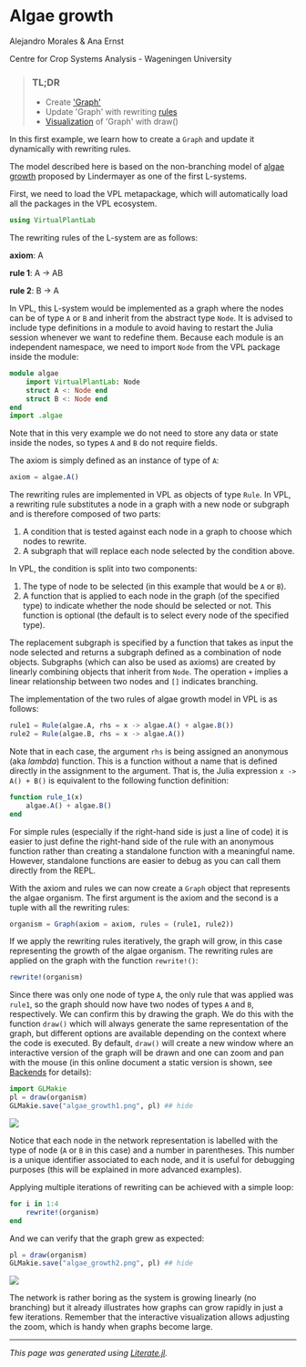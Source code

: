 

# Algae growth

Alejandro Morales & Ana Ernst

Centre for Crop Systems Analysis - Wageningen University

> ### TL;DR
> - Create ['Graph'](https://virtualplantlab.com/dev/manual/Graphs/#Graph)
> - Update 'Graph' with rewriting [rules](https://virtualplantlab.com/dev/manual/Graphs/#Rules)
> - [Visualization](https://virtualplantlab.com/dev/manual/Visualization/) of 'Graph' with draw()
>

In this first example, we learn how to create a `Graph` and update it
dynamically with rewriting rules.

The model described here is based on the non-branching model of [algae
growth](https://en.wikipedia.org/wiki/L-system#Example_1:_Algae) proposed by
Lindermayer as one of the first L-systems.

First, we need to load the VPL metapackage, which will automatically load all
the packages in the VPL ecosystem.

```julia
using VirtualPlantLab
```

The rewriting rules of the L-system are as follows:

**axiom**:   A

**rule 1**:  A $\rightarrow$ AB

**rule 2**:  B $\rightarrow$ A

In VPL, this L-system would be implemented as a graph where the nodes can be of
type `A` or `B` and inherit from the abstract type `Node`. It is advised to
include type definitions in a module to avoid having to restart the Julia
session whenever we want to redefine them. Because each module is an independent
namespace, we need to import `Node` from the VPL package inside the module:

```julia
module algae
    import VirtualPlantLab: Node
    struct A <: Node end
    struct B <: Node end
end
import .algae
```

Note that in this very example we do not need to store any data or state inside
the nodes, so types `A` and `B` do not require fields.

The axiom is simply defined as an instance of type of `A`:

```julia
axiom = algae.A()
```

The rewriting rules are implemented in VPL as objects of type `Rule`. In VPL, a
rewriting rule substitutes a node in a graph with a new node or subgraph and is
therefore composed of two parts:

1. A condition that is tested against each node in a graph to choose which nodes
   to rewrite.
2. A subgraph that will replace each node selected by the condition above.

In VPL, the condition is split into two components:

1. The type of node to be selected (in this example that would be `A` or `B`).
2. A function that is applied to each node in the graph (of the specified type)
   to indicate whether the node should be selected or not. This function is
   optional (the default is to select every node of the specified type).

The replacement subgraph is specified by a function that takes as input the node
selected and returns a subgraph defined as a combination of node objects.
Subgraphs (which can also be used as axioms) are created by linearly combining
objects that inherit from `Node`. The operation `+` implies a linear
relationship between two nodes and `[]` indicates branching.

The implementation of the two rules of algae growth model in VPL is as follows:

```julia
rule1 = Rule(algae.A, rhs = x -> algae.A() + algae.B())
rule2 = Rule(algae.B, rhs = x -> algae.A())
```

Note that in each case, the argument `rhs` is being assigned an anonymous (aka
*lambda*) function. This is a function without a name that is defined directly
in the assignment to the argument. That is, the Julia expression `x -> A() + B()`
is equivalent to the following function definition:

```julia
function rule_1(x)
    algae.A() + algae.B()
end
```

For simple rules (especially if the right-hand side is just a line of code) it
is easier to just define the right-hand side of the rule with an anonymous
function rather than creating a standalone function with a meaningful name.
However, standalone functions are easier to debug as you can call them directly
from the REPL.

With the axiom and rules we can now create a `Graph` object that represents the
algae organism. The first argument is the axiom and the second is a tuple with
all the rewriting rules:

```julia
organism = Graph(axiom = axiom, rules = (rule1, rule2))
```

If we apply the rewriting rules iteratively, the graph will grow, in this case
representing the growth of the algae organism. The rewriting rules are applied
on the graph with the function `rewrite!()`:

```julia
rewrite!(organism)
```

Since there was only one node of type `A`, the only rule that was applied was
`rule1`, so the graph should now have two nodes of types `A` and `B`,
respectively. We can confirm this by drawing the graph. We do this with the
function `draw()` which will always generate the same representation of the
graph, but different options are available depending on the context where the
code is executed. By default, `draw()` will create a new window where an
interactive version of the graph will be drawn and one can zoom and pan with the
mouse (in this online document a static version is shown, see
[Backends](../../manual/Visualization.md) for details):

```julia
import GLMakie
pl = draw(organism)
GLMakie.save("algae_growth1.png", pl) ## hide
```

![](algae_growth1.png)

Notice that each node in the network representation is labelled with the type of
node (`A` or `B` in this case) and a number in parentheses. This number is a
unique identifier associated to each node, and it is useful for debugging
purposes (this will be explained in more advanced examples).

Applying multiple iterations of rewriting can be achieved with a simple loop:

```julia
for i in 1:4
    rewrite!(organism)
end
```

And we can verify that the graph grew as expected:

```julia
pl = draw(organism)
GLMakie.save("algae_growth2.png", pl) ## hide
```

![](algae_growth2.png)

The network is rather boring as the system is growing linearly (no branching)
but it already illustrates how graphs can grow rapidly in just a few iterations.
Remember that the interactive visualization allows adjusting the zoom, which is
handy when graphs become large.

---

*This page was generated using [Literate.jl](https://github.com/fredrikekre/Literate.jl).*

